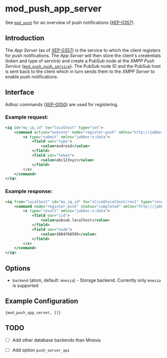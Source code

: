 mod_push_app_server
===================

See [`mod_push`] for an overview of push notifications ([XEP-0357]).


Introduction
------------

The *App Server* (as of [XEP-0357]) is the service to which the client registers for push notifications.
The *App Server* will then store the client's credentials (token and type of service) and create a PubSub node at the *XMPP Push Service* ([`mod_push_push_service`]).
The PubSub node ID and the PubSub host is sent back to the client which in turn sends them to the *XMPP Server* to enable push notifications.


Interface
---------

Adhoc commands ([XEP-0050]) are used for registering.

### Example request:

```xml
<iq id="my_iq_id" to="localhost" type="set">
    <command action="execute" node="register-push" xmlns="http://jabber.org/protocol/commands">
        <x type="submit" xmlns="jabber:x:data">
            <field var="type">
                <value>android</value>
            </field>
            <field var="token">
                <value>abc123xyz</value>
            </field>
        </x>
    </command>
</iq>
```

### Example response:


```xml
<iq from="localhost" id="my_iq_id" to="alice@localhost/res1" type="result">
    <command node="register-push" status="completed" xmlns="http://jabber.org/protocol/commands">
        <x type="result" xmlns="jabber:x:data">
            <field var="jid">
                <value>pubsub.localhost</value>
            </field>
            <field var="node">
                <value>3884768595</value>
            </field>
        </x>
    </command>
</iq>
```


Options
-------

* `backend` (atom, default: `mnesia`) - Storage backend. Currently only `mnesia` is supported

<!-- TODO: * `push_server_api` (atom) - Push server used to send the actual push notifications.
  Currently supported: [`mod_platypus_api`] -->


Example Configuration
---------------------

```
{mod_push_app_server, []}
```

TODO
----

- [ ] Add other database backends than Mnesia
- [ ] Add option `push_server_api`


<!-- Links -->

[XEP-0050]: http://xmpp.org/extensions/xep-0050.html
[XEP-0060]: http://xmpp.org/extensions/xep-0060.html
[XEP-0357]: http://xmpp.org/extensions/xep-0357.html

[`mod_push`]: mod_push.md
[`mod_push_push_service`]: mod_push_push_service.md
[`mod_platypus_api`]: mod_platypus_api.md